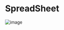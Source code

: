 # SpreadSheet

![image](https://github.com/eunv/SpreadSheet/assets/107538112/d36e7679-51ea-4f5d-b36b-98cd47f938c3)

